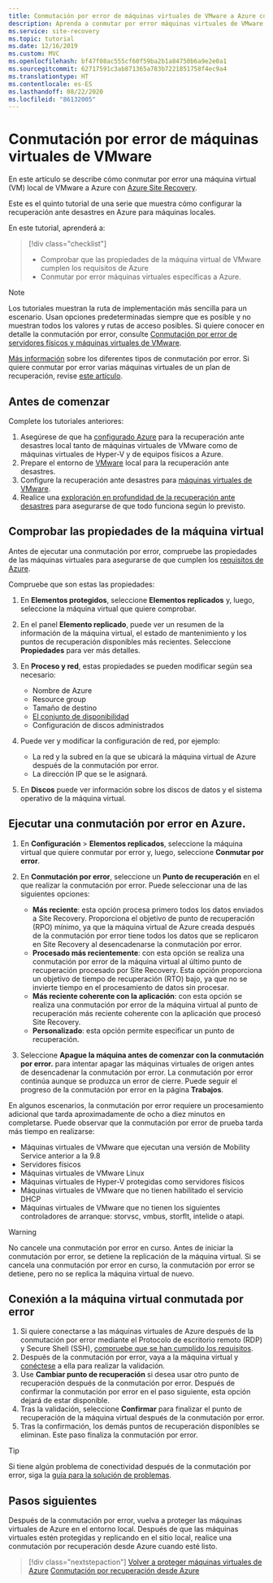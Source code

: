 ```yaml
---
title: Conmutación por error de máquinas virtuales de VMware a Azure con Site Recovery
description: Aprenda a conmutar por error máquinas virtuales de VMware a Azure en Azure Site Recovery.
ms.service: site-recovery
ms.topic: tutorial
ms.date: 12/16/2019
ms.custom: MVC
ms.openlocfilehash: bf47f08ac555cf60f59ba2b1a84750b6a9e2e0a1
ms.sourcegitcommit: 62717591c3ab871365a783b7221851758f4ec9a4
ms.translationtype: HT
ms.contentlocale: es-ES
ms.lasthandoff: 08/22/2020
ms.locfileid: "86132005"
---
```

# <a name="fail-over--vmware-vms"></a>Conmutación por error de máquinas virtuales de VMware

En este artículo se describe cómo conmutar por error una máquina virtual (VM) local de VMware a Azure con [Azure Site Recovery](site-recovery-overview.md).

Este es el quinto tutorial de una serie que muestra cómo configurar la recuperación ante desastres en Azure para máquinas locales.

En este tutorial, aprenderá a:

> [!div class="checklist"]
> * Comprobar que las propiedades de la máquina virtual de VMware cumplen los requisitos de Azure
> * Conmutar por error máquinas virtuales específicas a Azure.

> [!NOTE]
> Los tutoriales muestran la ruta de implementación más sencilla para un escenario. Usan opciones predeterminadas siempre que es posible y no muestran todos los valores y rutas de acceso posibles. Si quiere conocer en detalle la conmutación por error, consulte [Conmutación por error de servidores físicos y máquinas virtuales de VMware](site-recovery-failover.md).

[Más información](failover-failback-overview.md#types-of-failover) sobre los diferentes tipos de conmutación por error. Si quiere conmutar por error varias máquinas virtuales de un plan de recuperación, revise [este artículo](site-recovery-failover.md).

## <a name="before-you-start"></a>Antes de comenzar

Complete los tutoriales anteriores:

1. Asegúrese de que ha [configurado Azure](tutorial-prepare-azure.md) para la recuperación ante desastres local tanto de máquinas virtuales de VMware como de máquinas virtuales de Hyper-V y de equipos físicos a Azure.
2. Prepare el entorno de [VMware](vmware-azure-tutorial-prepare-on-premises.md) local para la recuperación ante desastres. 
3. Configure la recuperación ante desastres para [máquinas virtuales de VMware](vmware-azure-tutorial.md).
4. Realice una [exploración en profundidad de la recuperación ante desastres](tutorial-dr-drill-azure.md) para asegurarse de que todo funciona según lo previsto.

## <a name="verify-vm-properties"></a>Comprobar las propiedades de la máquina virtual

Antes de ejecutar una conmutación por error, compruebe las propiedades de las máquinas virtuales para asegurarse de que cumplen los [requisitos de Azure](vmware-physical-azure-support-matrix.md#replicated-machines).

Compruebe que son estas las propiedades:

1. En **Elementos protegidos**, seleccione **Elementos replicados** y, luego, seleccione la máquina virtual que quiere comprobar.

2. En el panel **Elemento replicado**, puede ver un resumen de la información de la máquina virtual, el estado de mantenimiento y los puntos de recuperación disponibles más recientes. Seleccione **Propiedades** para ver más detalles.

3. En **Proceso y red**, estas propiedades se pueden modificar según sea necesario:
    * Nombre de Azure
    * Resource group
    * Tamaño de destino
    * [El conjunto de disponibilidad](../virtual-machines/windows/tutorial-availability-sets.md)
    * Configuración de discos administrados

4. Puede ver y modificar la configuración de red, por ejemplo:

    * La red y la subred en la que se ubicará la máquina virtual de Azure después de la conmutación por error.
    * La dirección IP que se le asignará.

5. En **Discos** puede ver información sobre los discos de datos y el sistema operativo de la máquina virtual.

## <a name="run-a-failover-to-azure"></a>Ejecutar una conmutación por error en Azure.

1. En **Configuración** > **Elementos replicados**, seleccione la máquina virtual que quiere conmutar por error y, luego, seleccione **Conmutar por error**.
2. En **Conmutación por error**, seleccione un **Punto de recuperación** en el que realizar la conmutación por error. Puede seleccionar una de las siguientes opciones:
   * **Más reciente**: esta opción procesa primero todos los datos enviados a Site Recovery. Proporciona el objetivo de punto de recuperación (RPO) mínimo, ya que la máquina virtual de Azure creada después de la conmutación por error tiene todos los datos que se replicaron en Site Recovery al desencadenarse la conmutación por error.
   * **Procesado más recientemente**: con esta opción se realiza una conmutación por error de la máquina virtual al último punto de recuperación procesado por Site Recovery. Esta opción proporciona un objetivo de tiempo de recuperación (RTO) bajo, ya que no se invierte tiempo en el procesamiento de datos sin procesar.
   * **Más reciente coherente con la aplicación**: con esta opción se realiza una conmutación por error de la máquina virtual al punto de recuperación más reciente coherente con la aplicación que procesó Site Recovery.
   * **Personalizado**: esta opción permite especificar un punto de recuperación.

3. Seleccione **Apague la máquina antes de comenzar con la conmutación por error.** para intentar apagar las máquinas virtuales de origen antes de desencadenar la conmutación por error. La conmutación por error continúa aunque se produzca un error de cierre. Puede seguir el progreso de la conmutación por error en la página **Trabajos**.

En algunos escenarios, la conmutación por error requiere un procesamiento adicional que tarda aproximadamente de ocho a diez minutos en completarse. Puede observar que la conmutación por error de prueba tarda más tiempo en realizarse:

* Máquinas virtuales de VMware que ejecutan una versión de Mobility Service anterior a la 9.8
* Servidores físicos
* Máquinas virtuales de VMware Linux
* Máquinas virtuales de Hyper-V protegidas como servidores físicos
* Máquinas virtuales de VMware que no tienen habilitado el servicio DHCP
* Máquinas virtuales de VMware que no tienen los siguientes controladores de arranque: storvsc, vmbus, storflt, intelide o atapi.

> [!WARNING]
> No cancele una conmutación por error en curso. Antes de iniciar la conmutación por error, se detiene la replicación de la máquina virtual. Si se cancela una conmutación por error en curso, la conmutación por error se detiene, pero no se replica la máquina virtual de nuevo.

## <a name="connect-to-failed-over-vm"></a>Conexión a la máquina virtual conmutada por error

1. Si quiere conectarse a las máquinas virtuales de Azure después de la conmutación por error mediante el Protocolo de escritorio remoto (RDP) y Secure Shell (SSH), [compruebe que se han cumplido los requisitos](failover-failback-overview.md#connect-to-azure-after-failover).
2. Después de la conmutación por error, vaya a la máquina virtual y [conéctese](../virtual-machines/windows/connect-logon.md) a ella para realizar la validación.
3. Use **Cambiar punto de recuperación** si desea usar otro punto de recuperación después de la conmutación por error. Después de confirmar la conmutación por error en el paso siguiente, esta opción dejará de estar disponible.
4. Tras la validación, seleccione **Confirmar** para finalizar el punto de recuperación de la máquina virtual después de la conmutación por error.
5. Tras la confirmación, los demás puntos de recuperación disponibles se eliminan. Este paso finaliza la conmutación por error.

>[!TIP]
> Si tiene algún problema de conectividad después de la conmutación por error, siga la [guía para la solución de problemas](site-recovery-failover-to-azure-troubleshoot.md).

## <a name="next-steps"></a>Pasos siguientes

Después de la conmutación por error, vuelva a proteger las máquinas virtuales de Azure en el entorno local. Después de que las máquinas virtuales estén protegidas y replicando en el sitio local, realice una conmutación por recuperación desde Azure cuando esté listo.

> [!div class="nextstepaction"]
> [Volver a proteger máquinas virtuales de Azure](vmware-azure-reprotect.md)
> [Conmutación por recuperación desde Azure](vmware-azure-failback.md)
